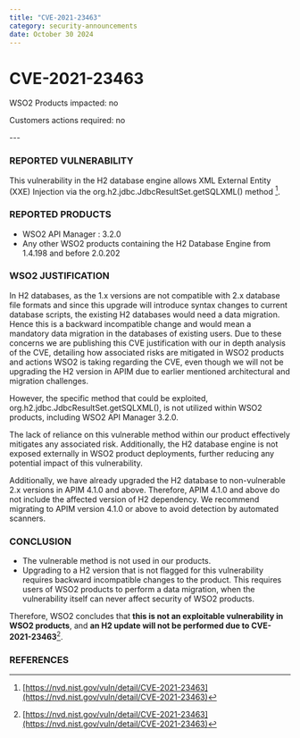 ```yaml
---
title: "CVE-2021-23463"
category: security-announcements
date: October 30 2024
---
```


# CVE-2021-23463

<p class="doc-info">WSO2 Products impacted: no</p>
<p class="doc-info">Customers actions required: no</p>
---

### REPORTED VULNERABILITY

This vulnerability in the H2 database engine allows XML External Entity (XXE) Injection via the org.h2.jdbc.JdbcResultSet.getSQLXML() method [^1].

### REPORTED PRODUCTS

- WSO2 API Manager : 3.2.0
- Any other WSO2 products containing the H2 Database Engine from 1.4.198 and before 2.0.202

### WSO2 JUSTIFICATION

In H2 databases, as the 1.x versions are not compatible with 2.x database file formats and since this upgrade will introduce syntax changes to current database scripts, the existing H2 databases would need a data migration. Hence this is a backward incompatible change and would mean a mandatory data migration in the databases of existing users. Due to these concerns we are publishing this CVE justification with our in depth analysis of the CVE, detailing how associated risks are mitigated in WSO2 products and actions WSO2 is taking regarding the CVE, even though we will not be upgrading the H2 version in APIM due to earlier mentioned architectural and migration challenges.

However, the specific method that could be exploited, org.h2.jdbc.JdbcResultSet.getSQLXML(), is not utilized within WSO2 products, including WSO2 API Manager 3.2.0.

The lack of reliance on this vulnerable method within our product effectively mitigates any associated risk. Additionally, the H2 database engine is not exposed externally in WSO2 product deployments, further reducing any potential impact of this vulnerability.

Additionally, we have already upgraded the H2 database to non-vulnerable 2.x versions in APIM 4.1.0 and above. Therefore, APIM 4.1.0 and above do not include the affected version of H2 dependency. We recommend migrating to APIM version 4.1.0 or above to avoid detection by automated scanners.

### CONCLUSION

- The vulnerable method is not used in our products.
- Upgrading to a H2 version that is not flagged for this vulnerability requires backward incompatible changes to the product. This requires users of WSO2 products to perform a data migration, when the vulnerability itself can never affect security of WSO2 products.

Therefore, WSO2 concludes that **this is not an exploitable vulnerability in WSO2 products**, and **an H2 update will not be performed due to CVE-2021-23463**[^1].

### REFERENCES
[^1]: [https://nvd.nist.gov/vuln/detail/CVE-2021-23463](https://nvd.nist.gov/vuln/detail/CVE-2021-23463)
